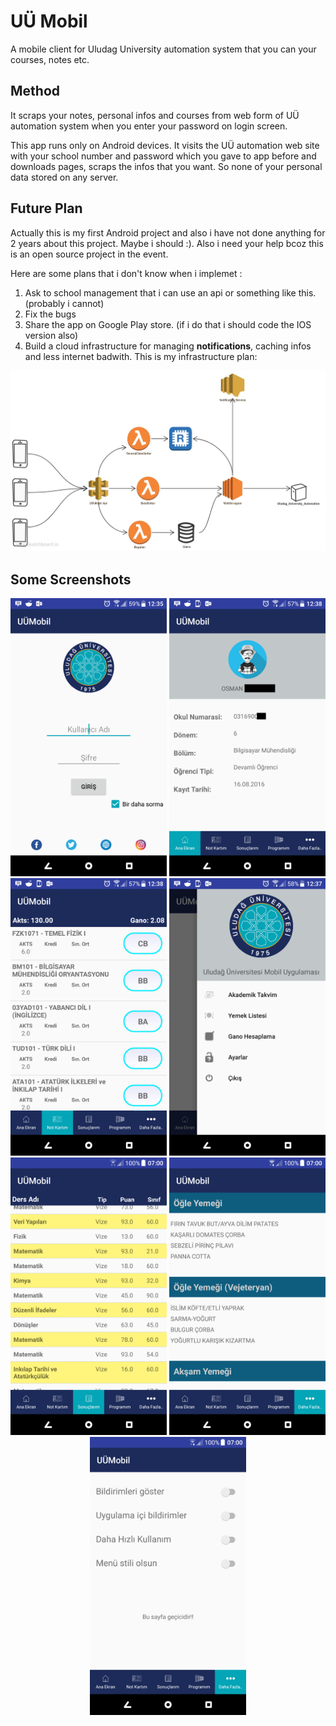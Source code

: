 # UÜ Mobil
A mobile client for Uludag University automation system that you can your courses, notes etc.

## Method
It scraps your notes, personal infos and courses from web form of UÜ automation system when you enter your password on login screen.

This app runs only on Android devices. It visits the UÜ automation web site with your school number and password which you gave to app before and downloads pages, scraps the infos that you want. So none of your personal data stored on any server.

## Future Plan
Actually  this is my first Android project and also i have not done anything for 2 years about this project. Maybe i should :).  Also i need your help bcoz this is an open source project in the event. 

Here are some plans that i don't know when i implemet :

1. Ask to school management that i can use an api or something like this. (probably i cannot)
2. Fix the bugs 
3. Share the app on Google Play store. (if i do that i should code the IOS version also)
4. Build a cloud infrastructure for managing **notifications**, caching infos and less internet badwith. This is my infrastructure plan:

<center>
	<img src="./media/Plan.jpg" />
</center>


## Some Screenshots
<p align="center">
	<img src="./media/Login.png" width=250px />
	<img src="./media/Profile.png" width=250px />
	<img src="./media/Transcript.png" width=250px />
	<img src="./media/Menu.png" width=250px />
	<img src="./media/notes.png" width=250px />
	<img src="./media/foodlist.png" width=250px />
	<img src="./media/settings.png" width=250px />
	
</p>

